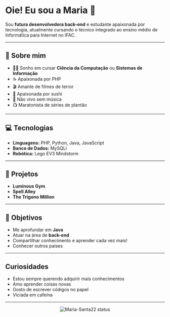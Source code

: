 # Oie! Eu sou a Maria 👋

Sou **futura desenvolvedora back-end** e estudante apaixonada por tecnologia, atualmente cursando o técnico integrado ao ensino médio de Informática para Internet no IFAC.

---

## 🚀 Sobre mim

- 👩‍💻 Sonho em cursar **Ciência da Computação** ou **Sistemas de Informação**
- ☕ Apaixonada por PHP
- 🎬 Amante de filmes de terror
- 🍣 Apaixonada por sushi
- 🎵 Não vivo sem música
- 📺 Maratonista de séries de plantão

---

## 💻 Tecnologias 

- **Linguagens:** PHP, Python, Java, JavaScript
- **Banco de Dados:** MySQLi
- **Robótica:** Lego EV3 Mindstorm

---

## 🌟 Projetos 

- **Luminous Gym**
- **Spell Alley**
- **The Trigono Million**

---

## 🎯 Objetivos

- Me aprofundar em **Java**
- Atuar na área de **back-end**
- Compartilhar conhecimento e aprender cada vez mais!
- Conhecer outros países 

---

## Curiosidades 
- Estou sempre querendo adquirir mais conhecimentos  
- Amo aprender coisas novas
- Gosto de escrever códigos no papel
- Viciada em cafeína 

---

<div align="center">
  <img src="https://github-readme-stats.vercel.app/api?username=Maria-Santa22&show_icons=true&theme=dracula" alt="Maria-Santa22 status"/>
</div>

